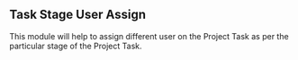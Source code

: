 Task Stage User Assign
----------------------

This module will help to assign different user on the Project Task as per the particular stage of the Project Task.


